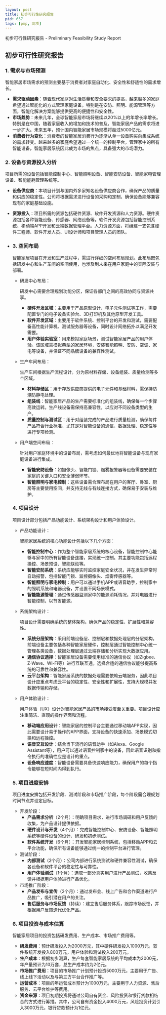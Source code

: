 ```yaml
---
layout: post
title: 初步可行性研究报告
pid: 657
tags: [pmp, 高项]
---
```


初步可行性研究报告 - Preliminary Feasibility Study Report



## 初步可行性研究报告

### 1. 需求与市场预测

智能家居市场需求的预测主要基于消费者对家庭自动化、安全性和舒适性的需求增长。

- **需求驱动因素**：随着现代家庭对生活质量和安全要求的提高，越来越多的家庭希望通过智能化的方式管理家庭设备。特别是在安防、照明、能源管理等方面，智能化解决方案能够提供更高的便捷性和安全性。
- **市场趋势**：未来几年，全球智能家居市场将继续以20%以上的年增长率增长。特别是在中国，随着家庭收入的增加和技术的普及，智能家居产品的需求将进一步扩大。未来五年，预计国内智能家居市场规模将超过5000亿元。
- **消费者行为变化**：消费者的智能家居消费行为逐渐从单一设备购买向集成系统的需求转变。越来越多的家庭希望通过一个统一的控制平台，管理家中的所有智能设备。智能家居系统因此成为市场的焦点，具备强大的市场潜力。

### 2. 设备与资源投入分析

项目所需的设备包括智能控制中心、智能照明设备、智能安防设备、智能家电管理设备、智能能耗管理系统等。

- **设备供应商**：本项目计划与国内外多家知名设备供应商合作，确保产品的质量和供应的稳定性。公司将根据需求进行设备的采购和定制，确保设备能够兼容现有的家庭基础设施。

- **资源投入**：项目所需的资源包括硬件资源、软件开发资源和人力资源。硬件资源包括各种智能设备、传感器、网络设备等。软件开发资源包括智能控制系统、移动端APP开发和云端数据管理平台。人力资源方面，将组建一支包含硬件工程师、软件开发人员、UI设计师和项目管理人员的团队。

- ### 3. 空间布局

  智能家居项目在开发和生产过程中，需进行详细的空间布局规划。此布局既包括研发中心和生产车间的空间使用，也涉及到未来在用户家庭中的实际安装与部署。

  - 研发中心布局：

    研发中心需要合理规划功能分区，保证各部门之间的高效协同与资源共享。

    - **硬件开发区域**：主要用于产品原型设计、电子元件测试等工作，需要配置专门的电子设备实验台、3D打印机及其他原型开发工具。
    - **软件开发区域**：主要用于软件系统、控制平台的开发和测试，需要配备高性能计算机、测试服务器等设备，同时设计网络拓扑以满足开发需要。
    - **用户体验实验室**：用来模拟家庭场景，测试智能家居产品的用户体验。该区域需模拟典型的家居环境，安装智能照明、安防、空调、家电等设备，并保证不同品牌设备的兼容性测试。

  - 生产车间布局：

    生产车间根据生产流程设计，分为原材料存储、设备组装、质量检测等多个区域。

    - **材料存储区**：用于存放供应商提供的电子元件和基础材料，需保持防潮防静电处理。
    - **组装线**：智能家居产品的生产需要标准化的组装线，确保每一个步骤高效运转。生产线设备需保持高兼容性，以应对不同设备类型的生产。
    - **质量控制与测试区**：用于对组装完成的产品进行质量检测，确保每件产品符合行业标准，尤其是对智能设备的通信、数据处理、稳定性等进行专项检测。

  - 用户端空间布局：

    针对用户家庭环境中的设备布局，需考虑如何最优地将智能设备与现有家庭设备进行集成。

    - **智能安防设备**：如摄像头、智能门锁、烟雾报警器等设备需要安装在家庭的关键入口和安全薄弱环节。
    - **智能照明与家电控制**：这些设备需合理布局在用户的客厅、卧室、厨房等主要使用空间，并支持无线与有线连接方式，确保易于安装与维护。

  ### 4. 项目设计

  项目设计部分包括产品功能设计、系统架构设计和用户体验设计。

  - 产品功能设计：

    智能家居系统的核心功能设计包括以下几个方面：

    - **智能控制中心**：作为整个智能家居系统的核心设备，智能控制中心能够与家中的所有智能设备连接，实现统一控制。其主要功能包括远程操控、场景预设、智能联动等。
    - **智能安防系统**：系统应能够实时监控家庭安全状况，并在发生异常时自动报警，包括智能门锁、监控摄像头、烟雾传感器等。
    - **智能照明与家电控制**：用户可以通过手机APP或语音助手，控制家中的照明系统和电器设备，并设置不同场景模式。
    - **智能能源管理**：通过传感器监测家中的能源消耗情况，并对电器进行智能控制，以节省能源。

  - 系统架构设计：

    项目设计需要明确系统的整体架构，确保产品的稳定性、扩展性和兼容性。

    - **系统分层架构**：采用前端设备层、控制层和数据处理层的分层架构。前端设备主要包括各种智能家居硬件，控制层通过智能控制中心统一管理各类设备，数据处理层通过云端存储和分析实现大数据应用。
    - **通信协议选择**：智能家居设备需要使用标准的通信协议（如Zigbee、Z-Wave、Wi-Fi等）进行互联互通。选择合适的通信协议能够提高系统的可靠性和兼容性。
    - **云平台架构**：智能家居系统的数据处理需要依赖云端服务，因此项目设计应重点考虑云平台的稳定性、安全性和扩展性，支持大规模并发数据传输和存储。

  - 用户体验设计：

    用户体验（UX）设计对智能家居产品的市场接受度至关重要。项目设计应注重简洁、直观的操作界面和流程。

    - **移动端应用设计**：智能家居的控制平台主要通过移动端APP实现，因此需要设计易于操作的APP界面，支持设备的快速添加、场景模式切换和远程操控。
    - **语音交互设计**：结合当下流行的语音助手（如Alexa、Google Assistant等），用户可以通过语音控制家中的设备，因此语音识别和指令执行的准确性应是设计的重点。
    - **设备响应速度**：智能设备需要具备快速响应能力，确保用户的每个指令能够在短时间内得到执行。

  ### 5. 项目进度安排

  项目进度安排包括开发阶段、测试阶段和市场推广阶段，每个阶段需合理规划时间节点并设定目标。

  - 开发阶段：
    - **产品需求分析**（2个月）：明确项目需求，进行市场调研和用户反馈的收集，为产品设计提供依据。
    - **硬件设计与开发**（4个月）：完成智能控制中心、安防设备、智能照明系统等硬件设备的设计、研发和初步测试。
    - **软件系统开发**（6个月）：开发智能家居控制系统，包括移动APP和云平台功能，确保所有设备能够通过统一的控制平台进行管理。
  - 测试阶段：
    - **内部测试**（2个月）：公司内部进行系统测试和硬件兼容性测试，确保各设备和软件平台的稳定性与可靠性。
    - **用户体验测试**（1个月）：选取一部分真实用户进行产品测试，收集反馈并根据用户体验进行产品优化。
  - 市场推广阶段：
    - **产品发布与宣传**（2个月）：通过发布会、线上广告和合作渠道进行产品推广，吸引潜在用户的关注。
    - **售后服务与市场反馈**（持续）：建立售后服务体系，跟踪市场反馈，并根据用户反馈迭代优化产品。

  ### 6. 项目投资与成本估算

  智能家居项目的投资包括研发费用、生产成本、市场推广费用等。

  - **研发费用**：预计研发投入为2000万元，其中硬件研发投入1000万元，软件系统开发投入800万元，用户体验和测试投入200万元。
  - **生产成本**：根据初步测算，生产每套智能家居系统的平均成本为2000元，年产量预计为10万套，总生产成本约为2亿元。
  - **市场推广费用**：项目的市场推广计划预计投资5000万元，主要用于广告、线上线下活动以及与第三方平台合作推广等。
  - **运营成本**：项目的年运营成本预计为1000万元，主要用于人力资源、售后服务、云平台维护等费用。
  - **资金来源**：项目初期投资将通过公司自有资金、风险投资和银行贷款相结合的方式进行筹措。其中，公司自有资金投入4000万元，风险投资计划引入3000万元，银行贷款预计为1亿元。
